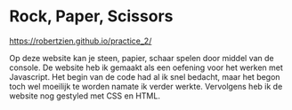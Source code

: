 # Rock, Paper, Scissors

https://robertzien.github.io/practice_2/

Op deze website kan je steen, papier, schaar spelen door middel van de console. De website heb ik gemaakt als een oefening voor het werken met Javascript. Het begin van de code had al ik snel bedacht, maar het begon toch wel moeilijk te worden namate ik verder werkte. Vervolgens heb ik de website nog gestyled met CSS en HTML.
